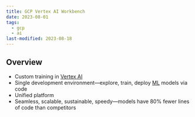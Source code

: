 ```yaml
---
title: GCP Vertex AI Workbench
date: 2023-08-01
tags:
  - gcp
  - ai
last-modified: 2023-08-18
---
```


## Overview

- Custom training in [Vertex AI](notes/moc/GCP%20Vertex%20AI.md)
- Single development environment—explore, train, deploy [ML](notes/Machine%20Learning.md) models via code
- Unified platform
- Seamless, scalable, sustainable, speedy—models have 80% fewer lines of code than competitors
